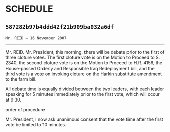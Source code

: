 # SCHEDULE
## `587282b97b4ddd42f21b909ba032a6df`
`Mr. REID — 16 November 2007`

---


Mr. REID. Mr. President, this morning, there will be debate prior to 
the first of three cloture votes. The first cloture vote is on the 
Motion to Proceed to S. 2340, the second cloture vote is on the Motion 
to Proceed to H.R. 4156, the House-passed Orderly and Responsible Iraq 
Redeployment bill, and the third vote is a vote on invoking cloture on 
the Harkin substitute amendment to the farm bill.

All debate time is equally divided between the two leaders, with each 
leader speaking for 5 minutes immediately prior to the first vote, 
which will occur at 9:30.















 order of procedure


Mr. President, I now ask unanimous consent that the vote time after 
the first vote be limited to 10 minutes.